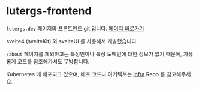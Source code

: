 # lutergs-frontend

`lutergs.dev` 페이지의 프론트엔드 git 입니다. [페이지 바로가기](https://lutergs.dev)

svelte4 (svelteKit) 와 svelteUI 를 사용해서 개발했습니다.

`/about` 페이지를 제외하고는 특정인이나 특정 도메인에 대한 정보가 없기 때문에, 자유롭게 코드를 참조해가셔도 무방합니다.

Kubernetes 에 배포되고 있으며, 배포 코드나 아키텍쳐는 [infra](https://github.com/lutergs-dev/infra) Repo 를 참고해주세요.
